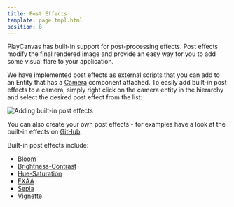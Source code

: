 ```yaml
---
title: Post Effects
template: page.tmpl.html
position: 8
---
```


PlayCanvas has built-in support for post-processing effects. Post effects modify the final rendered image and provide an easy way for you to add some visual flare to your application.

We have implemented post effects as external scripts that you can add to an Entity that has a [Camera][camera] component attached. To easily add built-in post effects to a camera, simply right click on the camera entity in the hierarchy and select the desired post effect from the list:

<img alt="Adding built-in post effects" src="/images/platform/builtin_posteffects.png"></img>

You can also create your own post effects - for examples have a look at the built-in effects on [GitHub][github_posteffects].

Built-in post effects include:

* [Bloom][bloom]
* [Brightness-Contrast][brightness_contrast]
* [Hue-Saturation][hue_saturation]
* [FXAA][fxaa]
* [Sepia][sepia]
* [Vignette][vignette]

[camera]: /user-manual/packs/entities/components/camera
[github_posteffects]: https://github.com/playcanvas/engine/tree/master/extras/posteffects
[bloom]: /user-manual/posteffects/bloom
[brightness_contrast]: /user-manual/posteffects/brightness_contrast
[hue_saturation]: /user-manual/posteffects/hue_saturation
[fxaa]: /user-manual/posteffects/fxaa
[sepia]: /user-manual/posteffects/sepia
[vignette]: /user-manual/posteffects/vignette